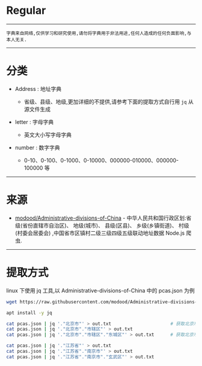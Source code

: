 # Regular

---

`字典来自网络,仅供学习和研究使用,请勿将字典用于非法用途,任何人造成的任何负面影响,与本人无关.`

---

# 分类

- Address : 地址字典
    - 省级、县级、地级,更加详细的不提供,请参考下面的提取方式自行用 `jq` 从源文件生成

- letter : 字母字典
    - 英文大小写字母字典

- number : 数字字典
    - 0-10、0-100、0-1000、0-10000、000000-010000、000000-100000 等

---

# 来源

- [modood/Administrative-divisions-of-China](https://github.com/modood/Administrative-divisions-of-China) - 中华人民共和国行政区划:省级(省份直辖市自治区)、 地级(城市)、 县级(区县)、 乡级(乡镇街道)、 村级(村委会居委会) ,中国省市区镇村二级三级四级五级联动地址数据 Node.js 爬虫.

---

# 提取方式

linux 下使用 jq 工具,以 Administrative-divisions-of-China 中的 pcas.json 为例

```bash
wget https://raw.githubusercontent.com/modood/Administrative-divisions-of-China/master/dist/pcas.json

apt install -y jq

cat pcas.json | jq '."北京市"' > out.txt                      # 获取北京市所有辖区、街道信息
cat pcas.json | jq '."北京市"."市辖区"' > out.txt
cat pcas.json | jq '."北京市"."市辖区"."东城区"' > out.txt      # 获取北京市东城区所有街道信息

cat pcas.json | jq '."江苏省"' > out.txt
cat pcas.json | jq '."江苏省"."南京市"' > out.txt
cat pcas.json | jq '."江苏省"."南京市"."玄武区"' > out.txt
```
